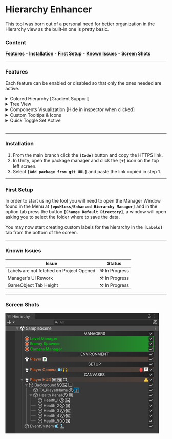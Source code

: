 # Hierarchy Enhancer

This tool was born out of a personal need for better organization in the Hierarchy view as the built-in one is pretty basic.

### Content

[**Features**](#features) - [**Installation**](#installation) - [**First Setup**](#first-setup) - [**Known Issues**](#known-issues) - [**Screen Shots**](#screen-shots)

---

### Features

Each feature can be enabled or disabled so that only the ones needed are active.

<details>
<summary>Colored Hierarchy [Gradient Support]</summary> 

    Custom labels support : Custom Icon, Text & Background Color, Bold or Italic, Size & Custom Font.

</details>

<details>
<summary>Tree View</summary> 

    The tree view helps understanding the nesting level of parents and children.

</details>

<details>
<summary>Components Visualization [Hide in inspector when clicked]</summary> 

    Quickly find which GameObjects hold a certain component.

</details>

<details>
<summary>Custom Tooltips & Icons</summary> 

    Add Icons to a preferred GameObject that when hovered reveal a tooltip. click the icon to open a window where you can write instructions related to the icon.

</details>

<details>
<summary>Quick Toggle Set Active</summary> 

    Toggle ON or OFF GameObjects from the hierarchy

</details>

<br>

---

### Installation

1. From the main branch click the **`[Code]`** button and copy the HTTPS link.
2. In Unity, open the package manager and click the **`[+]`** icon on the top left screen.
3. Select **`[Add package from git URL]`** and paste the link copied in step 1.

---

### First Setup

In order to start using the tool you will need to open the Manager Window found in the Menu at **`[epoHless/Enhanced Hierarchy Manager]`** and in the option tab press the button **`[Change Default Directory]`**, a window will open asking you to select the folder where to save the data.

You may now start creating custom labels for the hierarchy in the **`[Labels]`** tab from the bottom of the screen.

---

### Known Issues

| **Issue**                                | **Status**     |
|------------------------------------------|----------------|
| Labels are not fetched on Project Opened | ⚒️ In Progress |
| Manager's UI Rework                      | ⚒️ In Progress |
| GameObject Tab Height                    | ⚒️ In Progress |


---

### Screen Shots

![alt](ScreenShots/he_1.png)